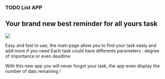 ### TODO List APP   
## Your brand new best reminder for all yours task
![ ](https://github.com/H4de421/flask_ToDo_Clement/tree/master/static/videos/test_CA4_1.png "test image")

 
 
Easy and fast to use, the main page allow you to find your task easly and add more if you need
Each task could have differents parameters : degree of importance or even deadline


With this new app you will never forgot your task, the app even display the number of dais remaining !  
